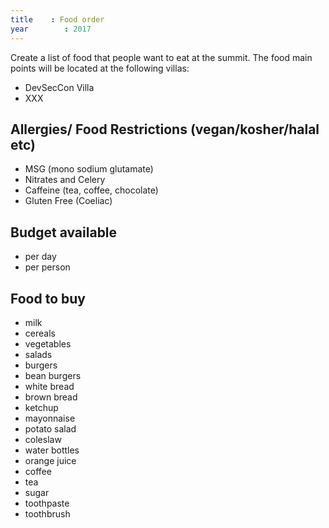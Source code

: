 ```yaml
---
title    : Food order
year		: 2017
---
```


Create a list of food that people want to eat at the summit.
The food main points will be located at the following villas:
  - DevSecCon Villa
  - XXX

## Allergies/ Food Restrictions (vegan/kosher/halal etc)

- MSG (mono sodium glutamate)
- Nitrates and Celery
- Caffeine (tea, coffee, chocolate)
- Gluten Free (Coeliac)


## Budget available

- per day
- per person

## Food to buy

- milk
- cereals
- vegetables
- salads
- burgers
- bean burgers
- white bread
- brown bread
- ketchup
- mayonnaise
- potato salad
- coleslaw
- water bottles
- orange juice
- coffee
- tea
- sugar
- toothpaste
- toothbrush

